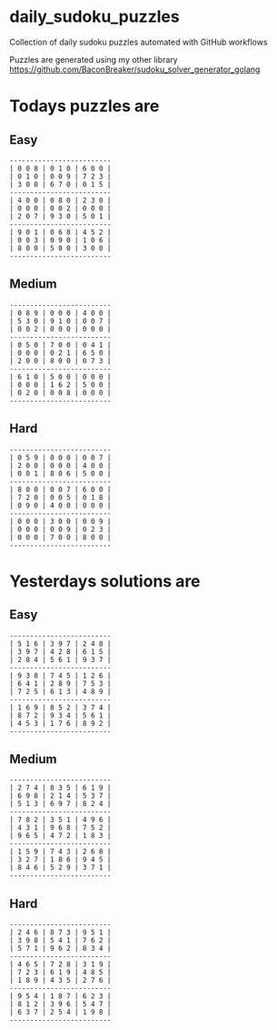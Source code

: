 
# daily_sudoku_puzzles 

Collection of daily sudoku puzzles automated with GitHub workflows 

Puzzles are generated using my other library https://github.com/BaconBreaker/sudoku_solver_generator_golang 
 

# Todays puzzles are 

## Easy 

```
-------------------------
| 0 0 8 | 0 1 0 | 6 0 0 | 
| 0 1 0 | 0 0 9 | 7 2 3 | 
| 3 0 0 | 6 7 0 | 0 1 5 | 
-------------------------
| 4 0 0 | 0 8 0 | 2 3 0 | 
| 0 0 0 | 0 0 2 | 0 0 0 | 
| 2 0 7 | 9 3 0 | 5 0 1 | 
-------------------------
| 9 0 1 | 0 6 8 | 4 5 2 | 
| 0 0 3 | 0 9 0 | 1 0 6 | 
| 8 0 0 | 5 0 0 | 3 0 0 | 
-------------------------
```
## Medium 

```
-------------------------
| 0 8 9 | 0 0 0 | 4 0 0 | 
| 5 3 0 | 9 1 0 | 0 0 7 | 
| 0 0 2 | 0 0 0 | 0 0 0 | 
-------------------------
| 0 5 0 | 7 0 0 | 0 4 1 | 
| 0 0 0 | 0 2 1 | 6 5 0 | 
| 2 0 0 | 8 0 0 | 0 7 3 | 
-------------------------
| 6 1 0 | 5 0 0 | 0 0 0 | 
| 0 0 0 | 1 6 2 | 5 0 0 | 
| 0 2 0 | 0 0 8 | 0 0 0 | 
-------------------------
```
## Hard 

```
-------------------------
| 0 5 9 | 0 0 0 | 0 0 7 | 
| 2 0 0 | 0 0 0 | 4 0 0 | 
| 0 0 1 | 8 0 6 | 5 0 0 | 
-------------------------
| 8 0 0 | 0 0 7 | 6 0 0 | 
| 7 2 0 | 0 0 5 | 0 1 8 | 
| 0 9 0 | 4 0 0 | 0 0 0 | 
-------------------------
| 0 0 0 | 3 0 0 | 0 0 9 | 
| 0 0 0 | 0 0 9 | 0 2 3 | 
| 0 0 0 | 7 0 0 | 8 0 0 | 
-------------------------
```
# Yesterdays solutions are 

## Easy 

```
-------------------------
| 5 1 6 | 3 9 7 | 2 4 8 | 
| 3 9 7 | 4 2 8 | 6 1 5 | 
| 2 8 4 | 5 6 1 | 9 3 7 | 
-------------------------
| 9 3 8 | 7 4 5 | 1 2 6 | 
| 6 4 1 | 2 8 9 | 7 5 3 | 
| 7 2 5 | 6 1 3 | 4 8 9 | 
-------------------------
| 1 6 9 | 8 5 2 | 3 7 4 | 
| 8 7 2 | 9 3 4 | 5 6 1 | 
| 4 5 3 | 1 7 6 | 8 9 2 | 
-------------------------
```
## Medium 

```
-------------------------
| 2 7 4 | 8 3 5 | 6 1 9 | 
| 6 9 8 | 2 1 4 | 5 3 7 | 
| 5 1 3 | 6 9 7 | 8 2 4 | 
-------------------------
| 7 8 2 | 3 5 1 | 4 9 6 | 
| 4 3 1 | 9 6 8 | 7 5 2 | 
| 9 6 5 | 4 7 2 | 1 8 3 | 
-------------------------
| 1 5 9 | 7 4 3 | 2 6 8 | 
| 3 2 7 | 1 8 6 | 9 4 5 | 
| 8 4 6 | 5 2 9 | 3 7 1 | 
-------------------------
```
## Hard 

```
-------------------------
| 2 4 6 | 8 7 3 | 9 5 1 | 
| 3 9 8 | 5 4 1 | 7 6 2 | 
| 5 7 1 | 9 6 2 | 8 3 4 | 
-------------------------
| 4 6 5 | 7 2 8 | 3 1 9 | 
| 7 2 3 | 6 1 9 | 4 8 5 | 
| 1 8 9 | 4 3 5 | 2 7 6 | 
-------------------------
| 9 5 4 | 1 8 7 | 6 2 3 | 
| 8 1 2 | 3 9 6 | 5 4 7 | 
| 6 3 7 | 2 5 4 | 1 9 8 | 
-------------------------
```
